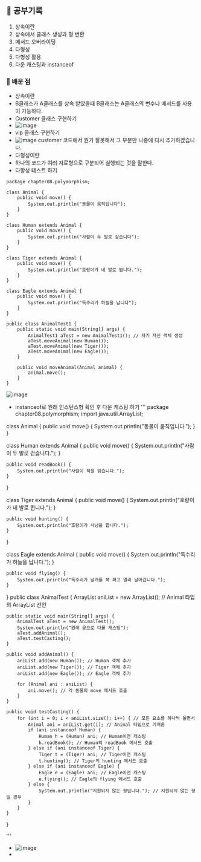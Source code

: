 

## 🌅 공부기록
1. 상속이란
2. 상속에서 클래스 생성과 형 변환
3. 메서드 오버라이딩
4. 다형성
5. 다형성 활용
6. 다운 캐스팅과 instanceof
### 🧠 배운 점
- 상속이란
- B클래스가 A클래스를 상속 받았을때 B클래스는 A클래스의 변수나 메서드를 사용이 가능하다.
- Customer 클래스 구현하기
- ![image](https://github.com/user-attachments/assets/7c266bc1-c9d9-42dd-9be4-d3f43d4b90c2)
- vip 클래스 구현하기
- ![image](https://github.com/user-attachments/assets/b54b24a0-e7c6-4d6a-8f39-15d0b3099968)
customer 코드에서 뭔가 잘못해서 그 부분만 나중에 다시 추가하겠습니다.
- 다형성이란
- 하나의 코드가 여러 자료형으로 구분되어 실행되는 것을 말한다.
- 다향성 테스트 하기
```
package chapter08.polymorphism;

class Animal {
    public void move() {
        System.out.println("동물이 움직입니다");
    }
}

class Human extends Animal {
    public void move() {
        System.out.println("사람이 두 발로 걷습니다");
    }
}

class Tiger extends Animal {
    public void move() {
        System.out.println("호랑이가 네 발로 뜁니다.");
    }
}

class Eagle extends Animal {
    public void move() {
        System.out.println("독수리가 하늘을 납니다");
    }
}

public class AnimalTest1 {
    public static void main(String[] args) {
        AnimalTest1 aTest = new AnimalTest1(); // 자기 자신 객체 생성
        aTest.moveAnimal(new Human());
        aTest.moveAnimal(new Tiger());
        aTest.moveAnimal(new Eagle());
    }    

    public void moveAnimal(Animal animal) {
        animal.move();
    }
}

```
![image](https://github.com/user-attachments/assets/809f2846-37de-44ce-9898-dce2da34f779)
- instanceof로 원래 인스턴스형 확인 후 다운 캐스팅 하기
'''
package chapter08.polymorphism;
import java.util.ArrayList;

class Animal {
    public void move() {
        System.out.println("동물이 움직입니다.");
    }
}

class Human extends Animal {
    public void move() {
        System.out.println("사람이 두 발로 걷습니다.");
    }

    public void readBook() {
        System.out.println("사람이 책을 읽습니다.");
    }
}

class Tiger extends Animal {
    public void move() {
        System.out.println("호랑이가 네 발로 뜁니다.");
    }

    public void hunting() {
        System.out.println("호랑이가 사냥을 합니다.");
    }
}

class Eagle extends Animal {
    public void move() {
        System.out.println("독수리가 하늘을 납니다.");
    }

    public void flying() {
        System.out.println("독수리가 날개를 쭉 펴고 멀리 날아갑니다.");
    }
}
public class AnimalTest {
    ArrayList<Animal> aniList = new ArrayList<Animal>(); // Animal 타입의 ArrayList 선언

    public static void main(String[] args) {
        AnimalTest aTest = new AnimalTest();
        System.out.println("원래 융으로 다룰 캐스팅");
        aTest.addAnimal();
        aTest.testCasting();
    }

    public void addAnimal() {
        aniList.add(new Human()); // Human 객체 추가
        aniList.add(new Tiger()); // Tiger 객체 추가
        aniList.add(new Eagle()); // Eagle 객체 추가

        for (Animal ani : aniList) {
            ani.move(); // 각 동물의 move 메서드 호출
        }
    }

    public void testCasting() {
        for (int i = 0; i < aniList.size(); i++) { // 모든 요소를 하나씩 돌면서
            Animal ani = aniList.get(i); // Animal 타입으로 가져옴
            if (ani instanceof Human) {
                Human h = (Human) ani; // Human이면 캐스팅
                h.readBook(); // Human의 readBook 메서드 호출
            } else if (ani instanceof Tiger) {
                Tiger t = (Tiger) ani; // Tiger이면 캐스팅
                t.hunting(); // Tiger의 hunting 메서드 호출
            } else if (ani instanceof Eagle) {
                Eagle e = (Eagle) ani; // Eagle이면 캐스팅
                e.flying(); // Eagle의 flying 메서드 호출
            } else {
                System.out.println("지원되지 않는 형입니다."); // 지원되지 않는 형일 경우
            }
        }
    }
}

'''
- ![image](https://github.com/user-attachments/assets/889a55fc-6336-48d1-a8a8-be06c785e2b3)
- 
